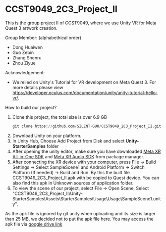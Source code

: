 # CCST9049_2C3_Project_II

This is the group project II of CCST9049, where we use Unity VR for Meta Quest 3 artwork creation.

Group Member: (alphabethical order)
- Dong Huaiwen
- Guo Zebin
- Zhang Shenru
- Zhou Ziyue

Acknowledgement:
- We relied on Unity's Tutorial for VR development on Meta Quest 3. For more details please view https://developer.oculus.com/documentation/unity/unity-tutorial-hello-vr/.

How to build our project?
1. Clone this project, the total size is over 6.9 GB
   ```python
   git clone https://github.com/SILENT-GUO/CCST9049_2C3_Project_II.git
   ```
2. Download Unity on your platform.
3. In Unity Hub, Choose Add Project from Disk and select **Unity-StarterSamples** folder
4. After opening the unity editor, make sure you have downloaded [Meta XR All-in-One SDK](https://developer.oculus.com/documentation/unity/unity-tutorial-hello-vr/) and [Meta XR Audio SDK](https://assetstore.unity.com/packages/tools/integration/meta-xr-audio-sdk-264557) from package manager.
5. After connecting the XR device with your computer, press File -> Build Settings -> Select SampleScene1 and Android Platform -> Switch Platform (If needed) -> Build and Run. By this the built file CCST9049_2C3_Project_II.apk with be copied to Quest device. You can also find this apk in Unknown sources of application folder.
6. To view the scene of our project, select File -> Open Scene, Select "CCST9049_2C3_Project_II\Unity-StarterSamples\Assets\StarterSamples\Usage\Usage\SampleScene1.unity".

As the apk file is ignored by git unity when uploading and its size is larger than 25 MB, we decided not to put the apk file here. You may access the apk file via [google drive link](https://drive.google.com/file/d/1ntohamSag3WV3QVLWNyJKnFVvTjU9Adh/view?usp=drive_link)
